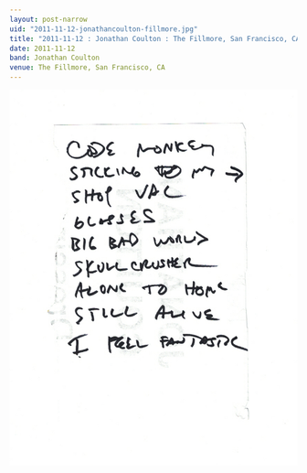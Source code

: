 ```yaml
---
layout: post-narrow
uid: "2011-11-12-jonathancoulton-fillmore.jpg"
title: "2011-11-12 : Jonathan Coulton : The Fillmore, San Francisco, CA"
date: 2011-11-12
band: Jonathan Coulton
venue: The Fillmore, San Francisco, CA
---
```


<div class="showcase">
  <img src="/img/2011/11/20111112-JonathanCoulton-Fillmore.jpg" alt="2011-11-12-jonathancoulton-fillmore.jpg">
</div>
